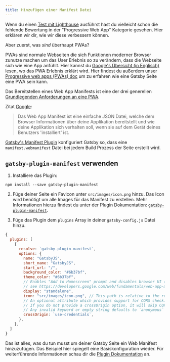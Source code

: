 ```yaml
---
title: Hinzufügen einer Manifest Datei
---
```


Wenn du einen [Test mit Lighthouse](/docs/audit-with-lighthouse/) ausführst hast du vielleicht schon die fehlende Bewertung in der "Progressive Web App" Kategorie gesehen. Hier erklären wir dir, wie wir diese verbessern können.

Aber zuerst, was _sind_ überhaupt PWAs?

PWAs sind normale Webseiten die sich Funktionen moderner Browser zunutze machen um das User Erlebnis so zu verändern, dass die Webseite sich wie eine App anfühlt. Hier kannst du [Google's Übersicht (in Englisch)](https://developers.google.com/web/progressive-web-apps/) lesen, wo das PWA Erlebnis erklärt wird. Hier findest du außerdem unser [Progressive web apps (PWAs) doc](/docs/progressive-web-app/) um zu erfahren wie eine Gatsby Seite eine PWA sein kann.

Das Bereitstellen eines Web App Manifests ist eine der drei generellen [Grundlegenden Anforderungen an eine PWA](https://alistapart.com/article/yes-that-web-project-should-be-a-pwa#section1).

Zitat [Google](https://developers.google.com/web/fundamentals/web-app-manifest/):

> Das Web App Manifest ist eine einfache JSON Datei, welche dem Browser Informationen über deine Applikation bereitstellt und wie deine Applikation sich verhalten soll, wenn sie auf dem Gerät deines Benutzers 'installiert' ist.

[Gatsby's Manifest Plugin](/packages/gatsby-plugin-manifest/) konfiguriert Gatsby so, dass eine `manifest.webmanifest` Datei bei jedem Build Prozess der Seite erstellt wird.

## `gatsby-plugin-manifest` verwenden

1.  Installiere das Plugin:

```shell
npm install --save gatsby-plugin-manifest
```

2. Füge deiner Seite ein Favicon unter `src/images/icon.png` hinzu. Das Icon wird benötigt um alle Images für das Manifest zu erstellen. Mehr Informationen hierzu findest du unter der Plugin Dokumentation: [`gatsby-plugin-manifest`](https://github.com/gatsbyjs/gatsby/blob/master/packages/gatsby-plugin-manifest/README.md).

3. Füge das Plugin dem `plugins` Array in deiner `gatsby-config.js` Datei hinzu.

```javascript:title=gatsby-config.js
{
  plugins: [
    {
      resolve: `gatsby-plugin-manifest`,
      options: {
        name: "GatsbyJS",
        short_name: "GatsbyJS",
        start_url: "/",
        background_color: "#6b37bf",
        theme_color: "#6b37bf",
        // Enables "Add to Homescreen" prompt and disables browser UI (including back button)
        // see https://developers.google.com/web/fundamentals/web-app-manifest/#display
        display: "standalone",
        icon: "src/images/icon.png", // This path is relative to the root of the site.
        // An optional attribute which provides support for CORS check.
        // If you do not provide a crossOrigin option, it will skip CORS for manifest.
        // Any invalid keyword or empty string defaults to `anonymous`
        crossOrigin: `use-credentials`,
      },
    },
  ]
}
```

Das ist alles, was du tun musst um deiner Gatsby Seite ein Web Manifest hinzuzufügen. Das Beispiel hier spiegelt eine Basiskonfiguration wieder. Für weiterführende Informationen schau dir die [Plugin Dokumentation](/packages/gatsby-plugin-manifest/?=gatsby-plugin-manifest#automatic-mode) an.
